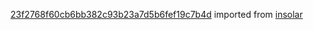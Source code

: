 [23f2768f60cb6bb382c93b23a7d5b6fef19c7b4d](https://github.com/insolar/insolar/commit/23f2768f60cb6bb382c93b23a7d5b6fef19c7b4d) imported from [insolar](https://github.com/insolar/insolar)

